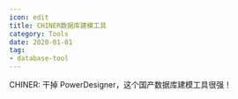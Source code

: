 ```yaml
---
icon: edit
title: CHINER数据库建模工具
category: Tools
date: 2020-01-01
tag:
- database-tool
---
```


CHINER: 干掉 PowerDesigner，这个国产数据库建模工具很强！